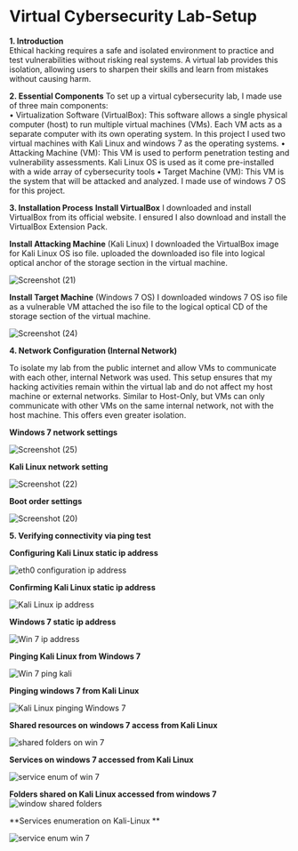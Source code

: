 # Virtual Cybersecurity Lab-Setup

**1.	Introduction**\
Ethical hacking requires a safe and isolated environment to practice and test vulnerabilities without risking real systems. A virtual lab provides this isolation, allowing users to sharpen their skills and learn from mistakes without causing harm.

**2.	Essential Components** 
To set up a virtual cybersecurity lab, I made use of three main components:  
•	Virtualization Software (VirtualBox): This software allows a single physical computer (host) to run multiple virtual machines (VMs). Each VM acts as a separate computer with its own operating system. In this project I used two virtual machines with Kali Linux and windows 7 as the operating systems.
•	Attacking Machine (VM): This VM is used to perform penetration testing and vulnerability assessments. Kali Linux OS is used as it come pre-installed with a wide array of cybersecurity tools
•	Target Machine (VM): This VM is the system that will be attacked and analyzed. I made use of windows 7 OS for this project.

**3.	Installation Process**
**Install VirtualBox**
I downloaded and install VirtualBox from its official website. I ensured I also download and install the VirtualBox Extension Pack.

**Install Attacking Machine** (Kali Linux) 
I downloaded the VirtualBox image for Kali Linux OS iso file. uploaded the downloaded iso file into logical optical anchor of the storage section in the virtual machine.


![Screenshot (21)](https://github.com/user-attachments/assets/0f080f99-e209-4b7a-ae91-edf9eeb62768)


**Install Target Machine** (Windows 7 OS) 
I downloaded windows 7 OS iso file as a vulnerable VM attached the iso file to the logical optical CD of the storage section of the virtual machine.

![Screenshot (24)](https://github.com/user-attachments/assets/15f65ed6-be76-44e6-b68f-c831af36519c)


**4.	Network Configuration (Internal Network)** 

To isolate my lab from the public internet and allow VMs to communicate with each other, internal Network was used. This setup ensures that my hacking activities remain within the virtual lab and do not affect my host machine or external networks. Similar to Host-Only, but VMs can only communicate with other VMs on the same internal network, not with the host machine. This offers even greater isolation.

**Windows 7 network settings**

![Screenshot (25)](https://github.com/user-attachments/assets/a3328193-9589-4ff9-8456-83491ef4038c)


**Kali Linux network setting**


![Screenshot (22)](https://github.com/user-attachments/assets/06ef4302-d709-42fe-bd4d-4b2ba8cf5a8d)

**Boot order settings**

![Screenshot (20)](https://github.com/user-attachments/assets/d62291e1-25d2-474f-8f93-7cac45815683)

**5.	Verifying connectivity via ping test**

**Configuring Kali Linux static ip address**

![eth0 configuration ip address](https://github.com/user-attachments/assets/925ac3b8-6c5d-4410-8e60-d0950d22941d)

**Confirming Kali Linux static ip address**

![Kali Linux ip address](https://github.com/user-attachments/assets/b2912054-b5e6-4ec3-926f-1d96559b0fbb)


**Windows 7 static ip address**

![Win 7 ip address](https://github.com/user-attachments/assets/fa3542eb-77dd-4414-9768-d0d33ff59a35)


**Pinging Kali Linux from Windows 7**

![Win 7 ping kali](https://github.com/user-attachments/assets/b39daf58-6f1f-4f3b-a679-842b090e72fc)

**Pinging windows 7 from Kali Linux**

![Kali Linux pinging Windows 7](https://github.com/user-attachments/assets/a6865397-31bd-4c34-b509-3955a23a90f6)

**Shared resources on windows 7 access from Kali Linux**

![shared folders on win 7](https://github.com/user-attachments/assets/6a382529-61e6-482b-9643-cc02ca2f279d)

**Services on windows 7 accessed from Kali Linux** 

![service enum of win 7](https://github.com/user-attachments/assets/d23c0da0-fd88-45a4-99c9-3717cefbe1a6)

**Folders shared on Kali Linux accessed from windows 7**
![window shared folders](https://github.com/user-attachments/assets/60bd9d81-524a-4c36-acc5-054952c390db)

**Services enumeration on Kali-Linux **

![service enum win 7](https://github.com/user-attachments/assets/7b85a86d-955f-4b09-9743-04f5b49add1a)
